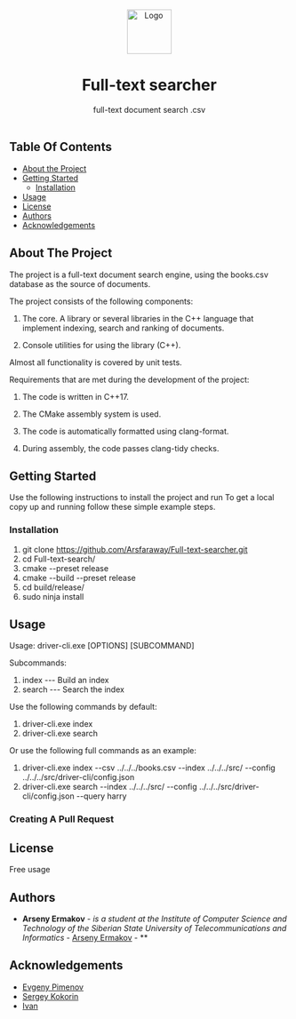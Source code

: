 <br/>
<p align="center">
  <a href="https://github.com/ShaanCoding/ReadME-Generator">
    <img src="https://cdn1.iconfinder.com/data/icons/trycons/32/search-1024.png" alt="Logo" width="80" height="80">
  </a>

  <h1 align="center">Full-text searcher</h1>

  <p align="center">
    full-text document search .csv
    <br/>
    <br/>
  </p>
</p>



## Table Of Contents

* [About the Project](#about-the-project)
* [Getting Started](#getting-started)
  * [Installation](#installation)
* [Usage](#usage)
* [License](#license)
* [Authors](#authors)
* [Acknowledgements](#acknowledgements)

## About The Project

The project is a full-text document search engine, using the books.csv database as the source of documents.

The project consists of the following components:

1) The core. A library or several libraries in the C++ language that implement indexing, search and ranking of documents.

2) Console utilities for using the library (C++).

Almost all functionality is covered by unit tests.

Requirements that are met during the development of the project:

1) The code is written in C++17.

2) The CMake assembly system is used.

3) The code is automatically formatted using clang-format.

4) During assembly, the code passes clang-tidy checks.

## Getting Started

Use the following instructions to install the project and run
To get a local copy up and running follow these simple example steps.

### Installation

1. git clone https://github.com/Arsfaraway/Full-text-searcher.git
2. cd Full-text-search/
3. cmake --preset release
4. cmake --build --preset release
5. cd build/release/
6. sudo ninja install

## Usage

Usage: driver-cli.exe [OPTIONS] [SUBCOMMAND]

Subcommands:
 1. index   --- Build an index
  2. search  --- Search the index

Use the following commands by default:
1. driver-cli.exe index
2. driver-cli.exe search

Or use the following full commands as an example:
1. driver-cli.exe index --csv ../../../books.csv --index ../../../src/ --config ../../../src/driver-cli/config.json
2. driver-cli.exe search --index ../../../src/ --config ../../../src/driver-cli/config.json --query harry

### Creating A Pull Request



## License

Free usage

## Authors

* **Arseny Ermakov** - *is a student at the Institute of Computer Science and Technology of the Siberian State University of Telecommunications and Informatics* - [Arseny Ermakov](https://github.com/Arsfaraway/Full-text-searcher) - **

## Acknowledgements

* [Evgeny Pimenov](https://github.com/evgeny-p)
* [Sergey Kokorin](https://github.com/ghazan54)
* [Ivan](https://github.com/coldysplash)
